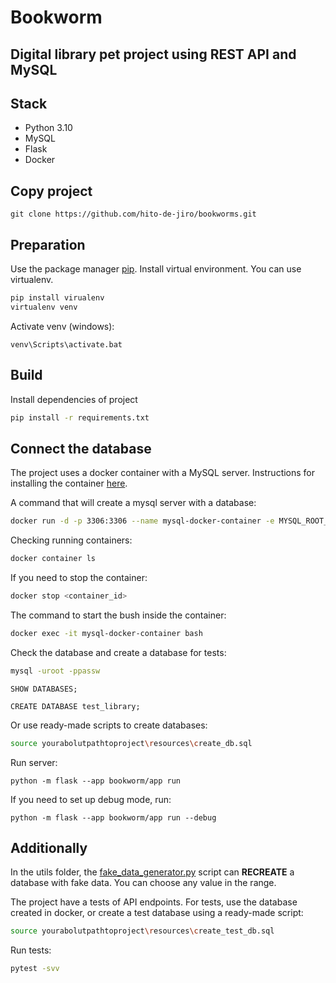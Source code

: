 Bookworm
==
Digital library pet project using REST API and MySQL
--
## Stack
- Python 3.10
- MySQL
- Flask
- Docker
## Copy project
```
git clone https://github.com/hito-de-jiro/bookworms.git
```
## Preparation

Use the package manager [pip](https://pip.pypa.io/en/stable/).
Install virtual environment. You can use virtualenv.
```bash
pip install virualenv
virtualenv venv
```
Activate venv (windows):
```
venv\Scripts\activate.bat
```
## Build
Install dependencies of project

```bash
pip install -r requirements.txt
```
## Connect the database
The project uses a docker container with a MySQL server.
Instructions for installing the container [here](https://www.appsdeveloperblog.com/how-to-start-mysql-in-docker-container/).

A command that will create a mysql server with a database:
```bash
docker run -d -p 3306:3306 --name mysql-docker-container -e MYSQL_ROOT_PASSWORD=passw -e MYSQL_DATABASE=library -e MYSQL_USER=root -e MYSQL_PASSWORD=passw mysql/mysql-server:latest
```
Checking running containers:
```bash
docker container ls
```
If you need to stop the container:
```bash
docker stop <container_id>
```
The command to start the bush inside the container:
```bash
docker exec -it mysql-docker-container bash 
```
Check the database and create a database for tests:
```bash
mysql -uroot -ppassw
```
```mysql
SHOW DATABASES;
```
```mysql
CREATE DATABASE test_library;
```
Or use ready-made scripts to create databases:
```bash
source yourabolutpathtoproject\resources\create_db.sql
```
Run server:
```
python -m flask --app bookworm/app run
```
If you need to set up debug mode, run:
```
python -m flask --app bookworm/app run --debug
```
## Additionally
In the utils folder, the [fake_data_generator.py](utils/fake_data_generator.py) script can **RECREATE** a database with fake data.
You can choose any value in the range.

The project have a tests of API endpoints.
For tests, use the database created in docker, or create a test database using a ready-made script:
```bash
source yourabolutpathtoproject\resources\create_test_db.sql
```
Run tests:
```bash
pytest -svv
```

